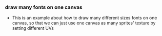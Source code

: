 ### draw many fonts on one canvas

* This is an example about how to draw many different sizes fonts on one canvas, so that we can just use one canvas as many sprites' texture by setting different UVs